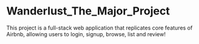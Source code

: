 # Wanderlust_The_Major_Project
This project is a full-stack web application that replicates core features of Airbnb, allowing users to login, signup, browse, list and review!
